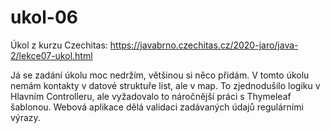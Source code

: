 # ukol-06

Úkol z kurzu Czechitas:
https://javabrno.czechitas.cz/2020-jaro/java-2/lekce07-ukol.html

Já se zadání úkolu moc nedržím, většinou si něco přidám.
V tomto úkolu nemám kontakty v datové struktuře list, ale v map. To zjednodušilo logiku v Hlavním Controlleru, ale vyžadovalo to náročnější práci s Thymeleaf šablonou. 
Webová aplikace dělá validaci zadávaných údajů regulárními výrazy.
